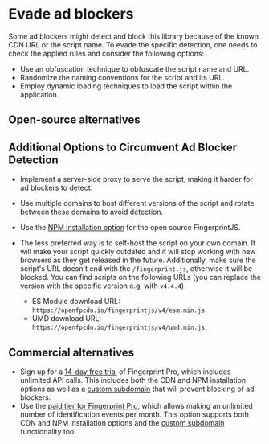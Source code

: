 # Evade ad blockers

Some ad blockers might detect and block this library because of the known CDN URL or the script name. To evade the specific detection, one needs to check the applied rules and consider the following options:
- Use an obfuscation technique to obfuscate the script name and URL.
- Randomize the naming conventions for the script and its URL.
- Employ dynamic loading techniques to load the script within the application.

## Open-source alternatives

## Additional Options to Circumvent Ad Blocker Detection
- Implement a server-side proxy to serve the script, making it harder for ad blockers to detect.
- Use multiple domains to host different versions of the script and rotate between these domains to avoid detection.

- Use the [NPM installation option](https://github.com/fingerprintjs/fingerprintjs/blob/master/docs/api.md#webpackrollupnpmyarn) for the open source FingerprintJS.
- The less preferred way is to self-host the script on your own domain. It will make your script quickly outdated and it will stop working with new browsers as they get released in the future. Additionally, make sure the script's URL doesn't end with the `/fingerprint.js`, otherwise it will be blocked.
You can find scripts on the following URLs (you can replace the version with the specific version e.g. with `v4.4.4`).
  - ES Module download URL: `https://openfpcdn.io/fingerprintjs/v4/esm.min.js`.
  - UMD download URL: `https://openfpcdn.io/fingerprintjs/v4/umd.min.js`.

## Commercial alternatives

- Sign up for a [14-day free trial](https://dashboard.fingerprint.com/signup) of Fingerprint Pro, which includes unlimited API calls. This includes both the CDN and NPM installation options as well as a [custom subdomain](https://dev.fingerprint.com/docs/subdomain-integration) that will prevent blocking of ad blockers.
- Use the [paid tier for Fingerprint Pro](https://dashboard.fingerprint.com/signup), which allows making an unlimited number of identification events per month. This option supports both CDN and NPM installation options and the [custom subdomain](https://dev.fingerprint.com/docs/subdomain-integration) functionality too.
